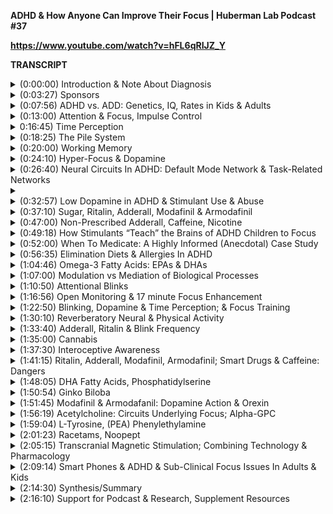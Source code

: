 **ADHD & How Anyone Can Improve Their Focus | Huberman Lab Podcast #37**

**https://www.youtube.com/watch?v=hFL6qRIJZ_Y**

**TRANSCRIPT**

<details>
  <summary>(0:00:00) 	Introduction & Note About Diagnosis</summary>
- Welcome to the Huberman lab podcast, where we discuss science and science-based tools for everyday life. [upbeat music] I'm Andrew Huberman, and I'm a professor of neurobiology and ophthalmology at Stanford school of medicine. Today, we are going to talk all about attention deficit, hyperactivity disorder, or ADHD. We are also going to talk about normal levels of focus. What are normal levels of focus and how all of us, whether or not we have ADHD or not can improve our ability to focus our ability to rule out distraction. It turns out those are two separate things, as well as remember information better. We are also going to talk about how we can learn to relax while focusing, which turns out to be a critical component of learning new information and for coming up with new creative ideas. So whether or not you have ADHD or know someone who does, or if you're somebody who feels that they do not have ADHD, but would simply like to improve their ability to focus or to be more creative. This episode is definitely for you as well. We are going to talk about drug based tools that are out there. We are going to talk about behavioral tools. We will talk about the role of diet and supplementation, and we will talk about new emerging brain machine interface devices, things like transcranial magnetic stimulation. If you don't know what that is, don't worry, I will explain it to you. These are non-invasive methods for rewiring your brain in order to make focusing more natural for you and to teach you how to increase your depth of focus. Now, just a quick reminder that any time we discuss a psychiatric disorder, it's important that we remember that all of us have the temptation to self-diagnose or to diagnose others. So, as I list off some of the symptomology of ADHD, some of that symptomology might resonate with you. You might think, oh, maybe I have ADHD or you might decide that someone you know, definitely has ADHD. However, it is very important that you don't self-diagnose or diagnose somebody else the clear and real diagnosis of ADHD really should be carried out by a psychiatrist, a physician, or a very well-trained clinical psychologist. There are clear criteria for what constitutes full-blown ADHD. However, many of us have constellations of symptoms that make us somewhat like somebody with ADHD and if you're struggling with focus nowadays, as a lot of people are because of stress, because of smartphone use, which turns out can induce adult ADHD. We'll talk about that. We'll then pay attention to the symptomology. You may actually require professional treatment you might not, equally important is to remember that some of the terms that we cover, like impulse control and attention and concentration are somewhat subjective and they can change over time. Sometimes we have a better level of attention than others. Maybe it depends on how we slept or other events going on in our life where something that we're entirely unaware of. The important thing to remember is that we can all improve our attentional capacity. We can all rewire the circuits that make heightened levels of focus, more accessible to us. We can do that through multiple types of interventions, and we are going to cover all those interventions today. 
    </details>
    
<details>
  <summary>(0:03:27) 	Sponsors </summary>
Before we march into the material, I'd like to remind that this podcast is separate from my teaching and research roles at Stanford. It is however, part of my desire and effort to bring zero cost to consumer information about science and science related tools to the general public. And keeping with that theme, I'd like to thank the sponsors of today's podcast. Our first sponsor is Roka. Roka makes eyeglasses and sunglasses that are of the utmost quality. I've spent a lifetime working on the visual system and I can tell you that there are many features built into our visual system that allows us to see things clearly, whether or not we are in shade or bright sunlight, et cetera. A lot of sunglasses have the problem that you have to constantly take them off and put them back on again, because of changes in background luminance, as we call it, Roka, sunglasses have solved this problem. It doesn't matter if you're standing in tree shade or a bright light, or what have you, you can always see things with perfect clarity and that shows that they really understand the way that the visual system works and their eyeglasses are built accordingly. I wear readers at night, so I wear eye glasses to read at night, or when I drive at night and their readers and eyeglasses are terrific as well. One thing I like so much about their eyeglasses and their sunglasses is that despite being, "Performance glasses" mean you can wear them on running or swimming or biking, they don't fall off your face, even if you get sweaty, they're very lightweight. You don't even notice that they're on is that the aesthetic is really good. A lot of performance glasses, they look kind of ridiculous, frankly, they make people look like cyborgs, but their aesthetics are terrific, they have a lot of different styles, you can select from. The company was founded by two All-American swimmers from Stanford and everything about their sunglasses and eyeglasses were designed with optical clarity and performance in mind. If you'd like to try Roca, you can go to roka.com, that's R-O-K-A.com and enter the code Huberman to save 20% off your first order. Today's episode is also brought to us by Belcampo. Belcampo is a regenerative farm in Northern California that raises organic grass fed and finished certified humane meat. I tend to eat meat about once a day. So typically I'll fast until about noon or one and then my lunch consists of a small piece of steak or chicken and some salad and then I tend to eat my carbohydrates in the evening before I go to sleep. Sometimes and especially lately I'm eating my protein earlier in the day because I'm playing around with some of the findings related to protein intake early in the day. But regardless, I'm eating meat about once a day. For me, it's extremely important that any meat that I consume come from humanely raised animals and that the meat be of the very highest quality. So with Belcampo meets the animals graze on open pastures and seasonal grasses, which results in meats, that's much higher in nutrients and healthy fats, including omega-3s, which I've talked a lot about on this podcast, the importance of omega-3s for heart health, for brain health, for mood, et cetera. Personally, I love their rib eye steaks, their New York steaks, their chicken is terrific and I also liked the organic meatballs. All the elk meat is organic and grass fed, and grass-finished, if you'd like to try Belcampo, first time customers can get 20% off by going to belcampo.com/Huberman and using the code Huberman at checkout. Today's episode is also brought to us by Helix sleep. Helix sleep makes mattresses and pillows that are absolutely second to none. I started sleeping on a Helix mattress about eight, nine months ago, and I've never slept better in my life. If you go to the Helix site, they have a short two minute quiz, and that quiz asks you questions like, do you sleep on your back? Do you sleep on your side? Do you sleep on your stomach? Do you tend to run hot or cold in the middle of the night? Maybe you don't know and they actually have an option to select, I don't know and Helix will match you to a mattress that specific to your sleep needs. It turns out to be really important. Some people have the tendency to run hot and sleep on their stomach. Other people lie on their back and they're waking up cold in the middle of the night. So you really need a mattress that's matched to your sleep needs. I did that and I matched to the dusk mattress, D-U-S-K and it turns out to be perfect for me and my sleep needs as well their pillows are really terrific. So if you're interested in upgrading your mattress, go to helixsleep.com/huberman, take their two minutes sleep quiz, and they'll match you to a customized mattress and you'll get up to $200 off any of their mattresses and you'll get two free pillows with your order. They have a 10 year warranty. You have to try it out for 100 nights risk-free it's more than three months and if you don't like it, they'll pick it up for you and they'll take it away and you get all your money back. So if you're interested, go to helixsleep.com/huberman for up to $200 off your mattress and two free pillows. 
</details>
    
<details>
  <summary>(0:07:56) 	ADHD vs. ADD: Genetics, IQ, Rates in Kids & Adults</summary>
So let's talk about ADHD, Attention Deficit Hyperactivity Disorder. Let's also talk about focus and attention and everybody's ability to focus and attend not just people with ADHD. We are also going to talk about tools that would allow anyone, whether or not they have ADHD or not to enhance their level of concentration and focus. Now, ADHD used to be called ADD Attention Deficit Disorder. We have record of ADD in the medical literature dating back to as early as 1904. Now there's nothing special about 1904. That's just the first time that it showed up in the standard medical literature. We have to believe that ADD, which we now call ADHD existed before 1904 and probably long before 1904, why? Well, because it has a strong genetic component. If you have a close relative that has ADHD, there's a much higher probability that you will have ADHD and that probability goes up depending on how closely related to that person you happen to be. So for instance, if you're an identical twin and your twin has ADHD, there's a very high concordance as we say, a very high probability that you will have ADHD up to 75% chance. If you have a fraternal twin with ADHD, that number goes down a bit in the 50 to 60% range and so on. If you have a parent with ADHD, that number ranges anywhere from 10 to 25% likelihood, that you will have ADHD if you have two parents and so on and so on, okay? So there's a genetic component that genetic component it turns out, relates directly to how specific neural circuits in the brain wire up, the chemicals they use and the way they use those chemicals, a topic that we are going to discuss in depth today. Now, if you have a close relative with ADHD, that does not mean that you are faded to have ADHD and if you happen to have ADHD, there are ways to overcome those symptoms of lack of attention, impulsivity and so on. Another important point about ADHD is that it has nothing to do with intelligence, whether or not we're talking about intelligence measured by a standard IQ test a rather controversial issue as many of you probably know, there are lots of forms of intelligence that a standard IQ test just wouldn't pick up emotional intelligence, musical intelligence, spatial intelligence, all sorts of intelligences. None of them are related to ADHD. Being very high functioning doesn't make you more likely to have ADHD and being ADHD doesn't necessarily mean that you have a low IQ. So there are people with ADHD who have low IQs people with ADHD with high IQ, people with ADHD with high emotional IQ or with low IQ in the emotional scale, it's all over the place. The important point is that your ability to attend and focus does not relate to how smart you are or your IQ of any type, not just a standard IQ. The renaming of the ADD to ADHD took place in the mid to late 1980s when the psychiatric community and the psychological community started taking better notice of the fact that so-called hyperactive kids also had attentional issues. This might seem obvious, but there's been extensive and ongoing revision of the criteria for designating a psychiatric disorder and this is still an ongoing process even today. So in the mid eighties, we started hearing about ADHD and then gradually that term ADD has been dropped away. However, just the renaming of ADD to ADHD has led to much better diagnosis and detection of ADHD. So right now the current estimates are that about one in 10 children and probably more have ADHD. The current estimates are anywhere from 10%, one in 10 to as high as 12%. Now, fortunately about half of those will resolve with proper treatment, but the other half typically don't. The other thing that we are seeing a lot nowadays is increased levels of ADHD in adults and there's some question as to whether or not those adults had ADHD that went undetected during their childhood or whether or not ADHD is now cropping up in adulthood due to the way that we are interacting with the world in particular smart phone use, the combination of email, text, real-world interactions, multiple apps and streams of media and social media all coming in at once trying to manage life. All of the things that are going on are creating a kind of cloud of poles on our attention and so there is this question to whether or not we are creating ADHD in adults that never had ADHD prior to being an adult. 
</details>
    
<details>
  <summary>(0:13:00) 	Attention & Focus, Impulse Control</summary>
So let's talk about attention and first let's just define what we mean by attention out there in the scientific literature and in discussions about ADHD, we will hear things like attention and focus and concentration and impulse control for sake of today's discussion, attention, focus, and concentration are essentially the same thing, okay? We could split hairs and the scientific literature does split hairs about these. But if we want to understand the biology and we want to have a straightforward conversation about ADHD, if I say attention or focus, I'm basically referring to the same thing, unless I specify otherwise, okay? So people with ADHD have trouble holding their attention. What is attention? Well, attention is perception. It's how we are perceiving the sensory world. So just a little bit of neurobiology 101, we are sensing things all the time. There's information coming into our nervous system all the time. For instance, right now you're hearing sound waves. You are seeing things, you are sensing things against your skin, but you're only paying attention to some of those and the ones that you're paying attention to are your perceptions. So if you hear my voice, you are perceiving my voice. You are not paying attention to your other senses at the moment, okay? You might even be outside in a breeze and until I said that, you might not be perceiving that breeze, but your body was sensing it all along. So attention and focus are more or less the same thing, but impulse control is something separate because impulse control requires pushing out or putting the blinders on to sensory events in our environment. It means lack of perception, impulse control is about limiting our perception. People with ADHD have poor attention and they have high levels of impulsivity they're easily distractable. But the way that shows up is very surprising. You might think that people with ADHD just simply can't attend anything. They really can't focus, even if they really want to, but that's simply not the case. People with ADHD yes, they are distractable. Yes, they are impulsive. Yes, they are easily annoyed by things happening in the room. They sometimes have a high level of emotionality as well. Not always, but often however people with ADHD can have a hyper focus and incredible ability to focus on things that they really enjoy or and are intrigued by. Now, this is a very important point because typically we think of somebody with ADHD as being really wild and hyperactive, or having no ability whatsoever to sit still and attend and while that phenotype as we call it that contour of behavior and cognition can exist, many people, if not all people with ADHD, if you give them something they really love, like if the child loves video games or if a child loves to draw, or if an adult loves a particular type of movie or a person very much, they will obtain laser-focus without any effort. So that tells us that people with ADHD have the capacity to attend, but they can't engage that attention for things that they don't really, really want to do and as we all know much of life, whether or not you're a child or an adult involves doing a lot of things that we don't want to do, much of our schooling involves doing things that we would prefer not to do and sort of forcing ourselves to do it, to attend, even though we are not super interested in what we are attending to. There are a couple other things that people with ADHD display quite often. 
</details>
    
<details>
  <summary>0:16:45) 	Time Perception</summary>
One is challenges with time perception. Now time perception is a fascinating aspect of how our brain works and later we're going to talk about time perception and how you can actually get better at time perception. It's very likely that right now you are doing things that get in the way of optimal time perception and I will tell you how to adjust your ability to measure time with your brain. People with ADHD often run late. They often procrastinate, but what's interesting and surprising is that if they are given a deadline, they actually can perceive time very well and they often can focus very well if the consequences of not completing a task or not attending are severe enough. It's a little bit like the way that people with ADHD can really focus if they like something. Well, if they're scared enough about the consequences of not attending, oftentimes not always, but oftentimes they can attend. If they're not really concerned about a deadline or a consequence, well, then they tend to lose track of time and they tend to underestimate how long things will take. Now many people do that, not just people with ADHD, but people with ADHD have challenges, understanding how to line up the activities of their day in order to meet particular deadlines even if it's just a simple thing, like finishing one set of tasks before lunch, oftentimes they will remember that lunch starts at noon, but somehow they aren't able to fill the intervening time in a way that's productive and they can obsess about the upcoming deadline for instance, we will talk about how to remedy this. 
</details>
    
<details>
  <summary>(0:18:25) 	The Pile System</summary>
In addition, their spatial organization skills are often subpar, not always, but often you will find that somebody with ADHD uses what's called the pile system in order to organize things, they will take many belongings and this could be in the kitchen or in their bedroom or in their office or in any space and they will start piling things up according to a categorization system that makes sense to them and only them. It doesn't really have any logical framework. Now, many people use the pile system and if you use the pile system, that doesn't mean that you have ADHD in fact, if you're unpacking a house or you've moved recently, or you've received a lot of presence recently, the pile system makes perfect sense to organize your space. But people with ADHD tend to organize things according to the pile system all the time and that pile system doesn't work for them. Okay, so that's the key distinction that they use a filing system, and it's not really files, they're piling things up in a way that makes sense to them, but then it doesn't work for them in terms of what tasks they actually need to perform. They can't find things or if anyone moves one thing then it's very disruptive to their overall plan because their overall plan doesn't really work in the first place. So that's a common phenotype as we call it. A phenotype by the way, is just an expression of a particular set of underlying genetic or psychological components, okay? So we say the phenotype. So a phenotype can brown hair and green eyes, like for me, a phenotype could also be that somebody uses the piling system, okay? The other thing that people with ADHD have real trouble with is so-called working memory. 
</details>
    
<details>
  <summary>(0:20:00) 	Working Memory</summary>
Now you might think that people with ADHD would have really poor memories, but in fact, that's not the case. People with ADHD often can have a terrific memory for past events, they can remember upcoming events quite well. Their memory is clearly working. However, one aspect of memory in particular that we call working memory is often disrupted. Working memory is the ability to keep specific information online, to recycle it in your brain over and over again, so that you can use it in the immediate or short term. A good example of this would be you meet somebody, they tell you their name, they give you their phone number verbally, and you have to walk back to your phone and enter it into your phone. People without ADHD might have to put some effort into it, it might feel like a bit of a struggle, but typically they will be able to recite that phone number in their mind over and over, and then put into their phone. People with ADHD, tend to lose the ability or lack the ability to remember things that they just need to keep online for anywhere from 10 seconds to a minute or two, okay? So a string of numbers like 6, 4, 3, 7, 8, 1 for most people would be pretty easy. 6, 4, 3, 7, 8, 1, 6, 4, 3, 7, 8, 1, you could probably remember that a minute from now without writing it down. But if you add one more number to that 6, 4, 3, 7, 8, 1, 3, it gets tougher, okay? So there's a reason why phone numbers typically have seven digits in them, of course, there's an area code, but remembering information that strings out longer than seven numbers or a sentence or two that's challenging for most people, people with ADHD have severe challenges, even with much smaller batches of information over even much smaller batches of time. Deficits in working memory are also something that we see in people who have frontotemporal dementia, so damage to the frontal lobes or age-related cognitive decline and so it will come as no surprise that later when we discuss treatments, supplements, and other tools for ADHD, that many of those treatments, supplements and tools for ADHD are similar to the ones that work for age-related cognitive decline. Okay, so we've more or less established the kind of menu of items that people with ADHD tend to have some have all of them. Some have just a subset of them. Their severity can range from very intense to mild, but in general, it's challenges with attention and focus, challenges with impulse control, they get annoyed easily. They have kind of an impulsivity, they can't stay on task. Time perception can be off, they use the piling system or a system that doesn't work well for them in order to organize their things in physical space and they have a hard time with anything that's mundane that they're not really interested in. But again, I just want to highlight that people with ADHD are able to obtain heightened levels of focus, even hyper-focus for things that are exciting to them and that they really want to engage in. So now you have the contour of what ADHD is, and if you're somebody who doesn't have ADHD, you should also be asking yourself which aspects of ADHD are similar to things I've experienced before. Because what we know about the healthy brain is that there's also a range of abilities to focus. Some people focus very well on any task. You give them a task, they can just laser in on that task. Other people that have to kind of fight an internal battle, they have to convince themselves that it's important or interesting. They have to kind of incentivize themselves internally. Other people doesn't matter, they could be bored to tears with the information, but they can do it just because they are, "Very disciplined people." We tend to admire those people but as you'll see a little bit later, it's not clear that that's the best way to run your attentional system. There might be something to this business of having heightened levels of attention for the things that you are most interested or excited by. 
</details>
    
<details>
  <summary>(0:24:10) 	Hyper-Focus & Dopamine </summary>
So let's drill into this issue of why people with ADHD actually can focus very intensely on things that they enjoy and are curious about. Now, enjoyment and curiosity are psychological terms, they're not even really psychological terms. They're just the way that we describe our human experience of liking things, wanting to know more about them. But from a neuro-biological perspective, they have a very clear identity and signature and that's dopamine. Dopamine is released from neurons, it's what we call a neuromodulator and as a neuromodulator it changes the activity of the circuits in the brain, such that certain circuits are more active than others and in particular, dopamine creates a heightened state of focus. It tends to contract our visual world and it tends to make us pay attention to things that are outside and beyond the confines of our skin. That's what we call exteroception. Dopamine also tends to put us in a state of motivation and wanting things outside the confines of our skin. So whether or not we're pursuing something physical in our world, or whether or not we're pursuing information in our outside world, dopamine is largely responsible for our ability and our drive to do that. But dopamine as a neuromodulator is also involved in changing the way that we perceive the world. So, as I mentioned earlier you have all these senses coming in and you can only perceive some of them because you're only paying attention to some of them. Dopamine when it's released in our brain tends to turn on areas of our brain that narrow our visual focus and our auditory focus, so it creates a cone of auditory attention, that's very narrow, creates a tunnel of visual attention that's very narrow. Whereas when we have less dopamine, we tend to view the entire world, we tend to see the whole scene that we are in, we tend to hear everything all at once. So as I describe this, hopefully you're already starting to see and understand how having dopamine release can allow a person, whether or not they have ADHD or not to direct their attention to particular things in their environment, all right? So now what we're doing is we're moving away from attention as this kind of vague ambiguous term, and we're giving it a neurochemical identity dopamine, and we are giving it a neural circuit identity and just to put a little bit of flavor and detail on which neurocircuits those are, I want to discuss two general types of neurocircuits that dopamine tends to enhance. 
</details>
    
<details>
  <summary>(0:26:40) 	Neural Circuits In ADHD: Default Mode Network & Task-Related Networks</summary> 
So let's talk neurocircuits and for those of you that love hearing neuroscience, nomenclature, you're going to eat this part up and for those of you that don't like a lot of names of brain areas I invite you to tune out or just try and grab the top contour of this. I will describe it in pretty general terms, but I will give some detail because I know there are some of you out there who really want to dig deeper into what the exact structures and connectivities are, okay? So there are two main types of circuits that we need to think about with respect to ADHD, attention and dopamine. The first one is called the default mode network. The default mode network is the network of brain areas in your brain and my brain and in everybody's brain that is active when we're not doing anything when we're just sitting there idle at rest. Now it's very hard to not think about anything, but when you're not engaged in any type of specific task, so you're not driving, you're not playing a video game, you're not trying to study, you're not trying to listen, you're just sitting there letting your brain kind of go wherever it wants to go. Your default mode network underlies that state of mind. The other set of circuits that we're going to think about and talk about with respect to ADHD are the task networks, the networks of the brain that make you goal oriented, or that are at least trying to make you goal oriented and those are a completely different set of brain areas. However, the default mode network and these tasks networks are communicating with one another and they're doing that in very interesting ways. So first I want to describe how these two sets of brain areas, the default mode network and the task networks normally interact, okay? So little bit of naming here again feel free to ignore it if you don't want this level of detail, but the default mode network includes an area called the dorsolateral prefrontal cortex, frontal cortex, no surprises in the front and you have a dorsal, the top and side lateral part dorsolateral, prefrontal cortex. You got one on each side of your brain, right? And then you have a brain area called the posterior cingulate cortex and then you have an area called the lateral parietal lobe. Again, you don't need to remember these names for, these are three brain areas that normally are synchronized in their activity. So when one of these areas is active in a typical person, the other areas would be active as well. So it's a little bit like a symphony or a band like a three-piece band is like drums, guitar, and bass they're playing together, okay? That's how it is in a typical person and in a person with ADHD, or even a person who has subclinical ADHD or in any human being who hasn't slept well, what you find is the default mode network is not synchronized. These brain areas are just not playing well together. Now the task networks include a different set of structures. It still involves the prefrontal cortex, but it's a different part of the prefrontal cortex, okay? Tends to be the medial prefrontal cortex and there are some other brain areas that the medial prefrontal cortex is communicating to all the time, mainly to suppress impulses. It's shutting down the desire to stand up or to scratch the side of your cheek or your nose, if you're trying not to do that, anytime you're restricting your behavior, These task directed networks are very active, okay? Now normally in a person without ADHD, the task networks and the default mode networks are going in kind of Seesaw fashion, they are actually what we call anti-correlated. So it's not just that they are not correlated, they're actually opposing one another they are anti-correlated. In a person with ADHD, the default mode networks and the tasks networks are actually more coordinated. That might come a surprising, I think that we all have this tendency to kind of jump to conclusion and assume that somebody who doesn't have an easy time paying attention or has ADHD, that their brain must be completely incoherent that it's not working well and because everything's out of whack, but there's something interesting about people with ADHD whereby the task networks and the default mode networks are actually working together in a way that's correlated and that is what's abnormal. So this would be like the guitar bass and the drums playing together in a way where the bass isn't keeping the backbeat and the drums, aren't keeping the backbeat that they're playing together, they're all playing the melodies and harmonies in a way that just doesn't sound right. That's what's going on in the brain of somebody with ADHD and we can now confidently say based on brain imaging studies, that when somebody gets better, when they're treated for ADHD or when they age out of ADHD, as sometimes it's the case that the default mode networks and the task networks tend to become anti-correlated again, okay? So that's the underlying neurobiology, but you'll notice that I didn't mention dopamine at all. What dopamine is doing in this context is dopamine is acting like a conductor. Dopamine is saying this circuit should be active then that circuit should be active. It should be default mode network and then when the default mode network is not active, then it should be the task network. So it's really acting as a conductor saying, you go, now you go, now you go, now you go. And in ADHD, there's something about the dopamine system that is not allowing it to conduct these networks and make sure that they stay what, the engineers or physicists or mathematicians would say out of phase to be anti-correlated, okay? Out of phase and anti correlate, essentially the same thing, at least for purposes of this discussion. So that raises two questions, could it be that dopamine is not at sufficiently high levels or could it be that dopamine is just doing it all wrong? In other words, is there no conductor or is the conductor playing with like little tiny toothpicks and so the instruments can't see what they're supposed to do. They can't get the instruction 'cause it's just not loud enough, so to speak, or could it be that the information is getting out, but the information that's getting out is wrong, the conductor's there, but the conductor is in very good at conducting. 
</details>
    
<details>
  <summary><details>
  <summary>(0:32:57) 	Low Dopamine in ADHD & Stimulant Use & Abuse</summary>
Now we can gain insight into how the system works and fails and how to treat it by looking at some of the current and previous treatments for ADHD, as well as some of the recreational drugs that people with ADHD tend to pursue and like now I'm certainly not a proponent of people with ADHD taking drugs recreationally, that's not what this is about, but if you look at their drug seeking behavior and you couple that drug seeking behavior to their desire to remedy their attention deficit, you start gaining some really interesting insight into how dopamine is regulating these circuits in normal circumstances and in people with ADHD. So what exactly is going on with the dopamine system, in people with ADHD and what's going on with the dopamine system in people that have terrific levels of attention for any task? Well, in the year 2015, an important paper came out. The first author is Spencer, and it came out in a journal called Biological Psychiatry, and it formalized the so-called low dopamine hypothesis of ADHD. The idea that dopamine was somehow involved or not at the appropriate levels in people with ADHD had been around for a pretty long time, but a formal proposition of the low dopamine hypothesis led to some really important experiments and understanding of what goes wrong in ADHD. It turns out that if dopamine levels are too low in particular circuits in the brain, that it leads to unnecessary firing of neurons in the brain that are unrelated to the task that one is trying to do and that is unrelated to the information that one is trying to focus on. So if you think back before you've got this default mode network and a task-related network, and they need to be in this kind of concert of anti-correlation and an ADHD they're firing together. Well, the problem seems to be that when dopamine is low, certain neurons are firing when they shouldn't be, this is like a band, right? We'll go back to our band, that's a guitar bass in it, and the person playing the drums and it's as if one of those or several of those instruments are playing notes when they shouldn't be playing, right? The pauses and music are just as important as the actual playing of notes. When dopamine is too low neurons fire, more than they should in these networks that govern attention. This is the so-called low dopamine hypothesis and if you start looking anecdotally at what people with ADHD have done for decades, not just recently since the low dopamine hypothesis has been proposed, but what they were doing in the 1950s and then the 1940s and the 1960s. What you find is that they tend to use recreational drugs, or they tend to indulge in non drug stimulants. So things like drinking, six cups of coffee or quadruple espressos, or when it was more prominent smoking a half a pack of cigarettes and drinking four cups of coffee a day or if the person had access to it using cocaine as a recreational drug or amphetamine as a recreational drug. All of those substances that I just described in particular cocaine and amphetamine, but also coffee and cigarettes increase levels of multiple neurotransmitters, but all have the quality of increasing levels of dopamine in the brain and in particular, in the regions of the brain that regulate attention and these task related and default mode networks okay? Now young children, fortunately don't have access to those kinds of stimulants most of the time and those stimulants all have high potential for abuse in adults. So we will talk about the potential for abuse in a few minutes. But if you look at children, even very young children with ADHD, they show things like preference for sugary foods, which also act as dopamine inducing stimulants. Now, of course, once they get access to soda pop and coffee and tea, they start to indulge in those more than other people. 
</details>
    
<details>
  <summary>(0:37:10) 	Sugar, Ritalin, Adderall, Modafinil & Armodafinil </summary>
For a long time, it was thought that children with ADHD consumed too many sugary foods or drank too much soda or adults with ADHD would take recreational drugs like methamphetamine or cocaine or would drink coffee to excess or smoke cigarettes to excess because they had poor levels of attention and because they couldn't make good decisions, they were too impulsive and so forth and while that certainly could be the case, knowing what we now know about dopamine, and the fact that having enough dopamine is required in order to coordinate these neural circuits that allow for focus and quality decision-making an equally valid idea is that these children and these adults are actually trying to self-medicate by pursuing these compounds, right? Things like cocaine lead to huge increases in dopamine. Well, what happens was when somebody with ADHD takes that drug, it turns out they actually obtain heightened levels of focus, their ability to focus on things other than things they absolutely care intensely about goes up, likewise, children who consume anything that increases their levels of dopamine, if those children have ADHD, they tend to be calmer, they tend to be able to focus more. Now, this is very different than children who do not have ADHD. When they consume too much sugar, they tend to become super hyperactive. When they consume any kind of stimulant, they tend to go wild and run around like crazy. Actually, I have an anecdote about this just to illustrate it. I have a friend, he has two children that are now in their teens and twenties, but when they were little, one time, I brought them some chocolate just as a gift, when I showed up at their house and within 30 minutes, the kids were running around like crazy I mean they were pretty high energy kids, but they were going bonkers and that's actually when the mother, my friend at the time, unfortunately, still now looked at the chocolate, realized that it was chocolate with espresso beans in it. It was like dark chocolate with espresso beans so I was really at fault there, you don't want to give kids dark chocolate with espresso beans, but what you're really seeing that hyperactivity that is dopamine, okay? It's the sugar combined with the caffeine in this case, combined with a few other compounds that exist in chocolate, that really increase our levels of alertness and our tendency to want to move around a lot, okay? So dopamine and low levels of dopamine apparently are what's wrong in people with ADHD, that dopamine hypothesis is what led to the idea that treating people, children and adults included with dopaminergic compounds would somehow increase their ability to focus and if you look at the major drugs that were developed and now marketed by pharmaceutical companies for the treatment of ADHD, those drugs have names like Ritalin. Nowadays, it's typically things like Adderall, Modafinil and some of the other derivatives, they all serve to increase levels of dopamine in particular dopamine in the networks that control task directed behavior, and that coordinate the default mode network and these task-related networks. So many of you have probably heard of Ritalin. Ritalin is a prescription stimulant that is prescribed for ADHD as well as for narcolepsy. Narcolepsy is a condition in which people tend to fall asleep during the day time, quite a lot, excessive daytime sleepiness, not due to lack of sleep at night, but also tend to fall asleep when they get excited, if they're really emotionally excited or about to eat or any other kind of activity that would normally get somebody really aroused and alert people with narcolepsy tend to fall asleep, or they tend to become what's called cataplectic. They tend to just sort of go limp in the muscles. So it's this invasion of sleep into the daytime. It's dysregulated by emotion. You can imagine why a stimulant, something that would wake you up, make you very alert, focused and motivated would be a good treatment for narcolepsy. Adderall also is used to treat ADHD and to treat narcolepsy things like Modafinil also used to treat ADHD and narcolepsy. So you're sensing a theme here. So what are the differences and similarities between these drugs and what can that tell us about ADHD? Well, Ritalin was one of the first-generation drugs that was prescribed for ADHD in order to deal head on with this dopamine hypothesis. This idea that in ADHD, dopamine levels are too low. Nowadays, Adderall is the more typically prescribed drug for ADHD that has to do with some of the so-called pharmacokinetics, the rate at which those drugs enter the system and how long they last in the system. So for instance, Ritalin was a drug that was packaged into various time-release formulas. Whereas initially Adderall was only released in a form that had a very short life, So meaning that it wasn't in the bloodstream very long and didn't affect the brain for very long and so the dosages could be controlled in a more typical way without going into a lot of tangential detail. As you all know, at different times of day, you tend to be more or less alert. So a long sustained release drug while that might sound like a really terrific thing. If that drug is having an effect of making you more alert and it's released across very many hours of your day, there might be periods of your day when you feel too alert, periods of your day, when you feel just right and periods of your day, when you wished that you were more alert. These are some of the pharmacokinetics, kinetics, meaning movement of the different compounds within the bloodstream and brain that could, you could imagine in a very real way, would impact whether or not someone would feel really good on one of these drugs or whether or not they would feel too anxious or too sleepy and so on. Let's take a step back for a second and just ask, what are these drugs? We know they increase dopamine, but what are they really? Well, Ritalin also called methylphenidate is very similar to amphetamine speed, or what's typically call speed in the street drug nomenclature. Adderall, which goes by various other names, okay? So Adderall, Adderall XR, my dialysis, things like that. Adderall is basically a combination of amphetamine and dextroamphetamine. Now some of you probably realize this, that Adderall is amphetamine, but I'm guessing that there a good number of you out there, perhaps even parents and kids that don't realize that these drugs like cocaine and amphetamine methamphetamine, which are incredibly dangerous and incredibly habit forming and have high potential for abuse. Well, the pharmaceutical versions of those are exactly what are used to treat ADHD and they're not exactly like cocaine or methamphetamine, but they are structurally and chemically very similar and their net effect in the brain and body is essentially the same, which is to increase dopamine primarily, but also to increase levels of a neuromodulator called epinephrin or norepinephrine also called noradrenaline and adrenaline those names are the same and to some extent to increase levels of serotonin in the brain and blood, but not so much serotonin, that's just kind of a small smidgen of effect, okay? So dopamine way up norepinephrine and adrenaline way up. So that's motivation drive, focus and energy and to some extent, a little bit of serotonin, which is really more about feeling calm and relaxed and you can imagine why that would be a good balancing effect for dopamine and norepinephrine. So what I'm essentially saying is that the drugs that are used to treat ADHD are stimulants, and they look very much alike. In fact, nearly identical to some of the so-called street drugs, stimulants that we all here are so terrible. However, I do want to emphasize that at the appropriate dosages and working with a quality psychiatrist or neurologist or family physician does have to be a board certified MD that prescribes these things, many people with ADHD achieve excellent relief with these drugs, not all of them, but many of them do, especially if these treatments are started early in life. So now knowing what these drugs are, I want to raise the question of why prescribe these drugs? I mean, everyone has to make a decision for themselves or for their child as to whether or not they're going to take these things or not. I also want to acknowledge that many people out there, many, many people out there are taking these drugs, even though they have not been clinically diagnosed with ADHD when I say these drugs, I'm specifically referring to Ritalin and Adderall and Modafinil, but more typically it's Adderall, okay? People using cocaine and amphetamine for recreational purposes, that's a completely different beast and it is indeed a beast and it's something that I strongly discourage. However, I'm aware that up to 25% of college students, and perhaps as many as 35% of all individuals between the ages of 17 and 30 are taking Adderall on a regular or semi-regular basis in order to work, in order to study and in order to function and focus in their daily life. Even though they have not been diagnosed with ADHD, there's a whole black market for this. They're getting it from people with prescriptions. I'm not here to pass judgment. I just want to emphasize how these drugs work. Some of the things that they do to enhance cognition and focus that actually serve the brain well in certain individuals and how they can be very detrimental in other individuals. I sort of blew right past it. 
</details>
    
<details>
  <summary>(0:47:00) 	Non-Prescribed Adderall, Caffeine, Nicotine</summary>
But the fact that in upwards of 25% of young people are taking things like Adderall, despite not having a clinical diagnosis of ADHD. Well, that's a ridiculously high number. A few years ago, it was estimated that Adderall use and Ritalin use without diagnosis of ADHD was second in incident only to cannabis, but actually now the consumption of Adderall without prescription is higher than the consumption of cannabis in that age group. So what that means is that there's a lot of stimulant use in that age group and there are a lot of adults also using and abusing stimulants in order to gain focus. Then we can have a whole discussion about whether or not life is becoming more demanding, whether or not the need for focus is excessive and that's why people are doing that. But frankly, it's an interesting discussion, but it's not one that would deliver us to any answers. Rather, I'd like to focus on the ways that people now and people have always been self-medicating to increase, focus, right? Caffeine, which I can indulge some, I don't think to access has long been used as a stimulant to increase dopamine, increase norepinephrine, increased focus and energy and in addition to that, it works through the so-called cyclic amp, phosphodiesterase pathway, remember anytime you see, you hear an ASE, that's an enzyme. Phosphodiesterase is involved in the conversion of things like cyclic amp into energy for cells and so forth. Basically coffee gives you energy it makes you feel good and it increases focus because of the circuits that it engages in the brain. People have been taking caffeine and continue to take it caffeine for ages. People also used to smoke cigarettes, nicotine in order to gain focus. Nowadays, that's less common because of the concerns, quite valid concerns about lung cancer from smoking, but there's a lot of vaping out there. There are a lot of people now consuming nicotine, which is the active substance in cigarettes and in most nicotine vapes that stimulates the brain to be more focused and more alert. So the idea of taking stimulants of consuming things or smoking things in order to increase alertness is not a new idea. 
</details>
    
<details>
  <summary>(0:49:18) 	How Stimulants “Teach” the Brains of ADHD Children to Focus</summary>
It's just that in ADHD, it's surprising that these things would work, right? I mean, if the problem is Attention Deficit Hyperactivity Disorder, what we're really talking about here, or children that are prescribed a drug that ought to be a stimulant, it ought to make them hyper hyperactive and rather than doing that, it actually somehow serves to calm them a bit, or at least allow them to focus. Here's the reason, children have a brain that's a very plastic meaning it can remodel itself and change in response to experience very, very quickly compared to adults. Taking stimulants as a child, if you are a child diagnosed with ADHD allows that forebrain task related network to come online, to be active at the appropriate times and because those children are young, it allows those children to learn what focus is and to sort of follow or enter that tunnel of focus. Now, by taking a drug, it's creating focus artificially, it's not creating focus because they're super interested in something it's chemically inducing, a state of focus, and let's face it a lot of childhood and school and becoming a functional adult is about learning how to focus even though you don't want to do something. In fact, when I was in college, I had this little trick that may or may not work for some of you, which is if I couldn't focus on the material I was trying to learn, I would delude myself into thinking that it was the most interesting thing in the world. I would just kind of lie to myself and tell myself, okay, this, I won't mention the subjects, I absolutely love this. I would just, I would tell myself that I loved it and I noticed that just that selective or deliberate engagement of that desire to know circuit, whatever that is in my brain, no doubt involves dopamine, allowed me to focus and remember the information and somewhat surprisingly or perhaps not surprisingly, I would often fall in love with the information. I find that that was my favorite class. So it was what I wanted to learn the most. So that's one way you can do it artificially, but kids with ADHD, they can't do that, right? They're told to sit still and they end up getting up 11 times. They are told that they can't speak out in class or that they have to remain in their seats for 10 minutes and they just, despite their best effort, they simply cannot do it, they're highly distractable. So what are we to make of this whole picture that we need more dopamine, but these kids with ADHD, they're getting their dopamine by way of a drug, which is for all the world amphetamines, right? It's speed, that's really what it is. What are the long-term consequences, where the short-term consequences and what should we make of people taking these drugs without a clinical need? What are the consequences there? 
</details>
    
<details>
  <summary>(0:52:00) 	When To Medicate: A Highly Informed (Anecdotal) Case Study</summary>
Well, in order to get to some of those answers, I went to one of my colleagues, this is a colleague that I've actually known for a very long time, I was their teaching assistant when they were an undergraduate, they went on to get an MD, a medical degree, as well as a PhD and become a pediatric neurologist that specializes in the treatment of epilepsy and ADHD in kids of all ages, from age three to 21, that's the age range, pretty broad age range and has extensive knowledge in this and what makes them particularly interesting for sake of this discussion is that they have a child, a young boy, who's now showing signs of ADHD and they are on the threshold of trying to decide whether or not they will prescribe Adderall or something similar. So we had a discussion about this and prior to learning that their child may have ADHD. I asked the following questions. First of all, I asked, what do you think about giving young kids amphetamine? And their answer was, on the face of it, it seems crazy, but provided that the lowest possible dose is used and that that dosage is modulating as they grow older and develop those powers of attention, their observation was that they've seen more kids benefit than not benefit from that. Now I'm certainly not saying what people should do. You obviously have to go to a doctor because as I always say, I'm not a doctor, I don't prescribe anything, I'm a professor so I profess things and here I'm professing that you talk to your doctor, if you're considering giving Ritalin or Adderall or any type of stimulant to your child, of course, what could be more important than the health of your child. But it was a very interesting answer because typically we hear yes, medicator don't medicate. Rarely do we hear that the medication should be adjusted across the lifespan and in any particular kind of way. Now the fact that this person, this now friend of mine and colleague of mine has so much expertise in the way that the brain works and is considering putting their child on such medication. I said, why wouldn't you wait until your kid reaches puberty? I mean, we know that in boys and in girls, there are increases in testosterone and estrogen during puberty, that dramatically change the way that the body appears. But also that dramatically change the way that the brain functions in particular we know this, that puberty triggers the activation of so-called frontotemporal task related executive functioning. That's just fancy science speak for being able to focus, being able to direct your attention, being able to control your impulses, look at a small child, or look at a puppy and then look at an older child, or look at a dog, very different levels, patterns of spontaneous behavior. Young children move around a lot they're, I don't want to say shifty, cause that makes it sound like they're up to something bad, which they might be, but they don't have to be up to something bad, they fidget a lot. So to puppies, everything's a stimulus as animals and humans get older, they learn how to control their behavior and sit, still, listen and focus even if they don't want to. So giving a drug that allows a child to access that stillness early on it's thought will allow them to maintain that ability as time goes on. But I decided to push a little bit further, I said, well, why would you do it now as opposed to during puberty or after puberty? And their answer was very specific and I think very important, what they said was look, neuroplasticity is greatest in childhood and tapers off after about age 25, but neuroplasticity from age three until age 12 or 13 is exceedingly high and they're right, when you sit back and you look at the literature on neuroplasticity, you'd say childhood plasticity and young adult plasticity is much greater than adult plasticity, but that early childhood plasticity is far and away the period in which you can reshape the brain at an accelerated rate. So this lines up really well with the clinical literature. Not surprisingly, there are clinician that early treatment is key. If you have the opportunity to work with a quality physician and treat these things early, these drugs can allow these frontal circuits, these task-related circuits to achieve their appropriate levels of functioning and for kids to learn how to focus in a variety of different contexts. Now, is that the only thing that they should be doing? Of course not. 
</details>
    
<details>
  <summary>(0:56:35) 	Elimination Diets & Allergies In ADHD</summary>
So the next question I asked was what should we make of all this diet related stuff, right? I've heard before that the so-called elimination diet or ingesting no sugars or no dairy or no gluten, that all of these things have been purported to improve symptoms of ADHD and people and parents with ADHD go to fanatic lanes to try and find the exact foods that are causing problems and the exact foods that the kids can eat in order to try and get their brain wired up right, and correctly, and to avoid lifelong ADHD and their answer was really interesting. But before I tell you their answer, I want to tell you the studies and the data related to this question of whether or not food and the constellation of foods that one avoids and will eat has anything to do with our levels of attention and in particular, whether or not that can be used as a leverage point to treat ADHD. So you can imagine the challenges of exploring the role of diet and nutrition in any study, but especially in a study on ADHD, why? Well, because as I mentioned before, children with ADHD, and it turns out adults with ADHD tend to pursue sugary foods or any types of food that increase their levels of dopamine. They are naturally drawn to those foods, whether or not they realize it or not, presumably as a way to try and treat their lack of focus and impulsivity. So in this study that I'm about to share with you, there was no drug treatment, it was just a study, manipulating diet and involved 100 children, 50 in the so-called elimination diet group, the special diet where certain foods were eliminated and 50 in the so-called control group. However, being a well-designed randomized controlled trial, this study also included a crossover, meaning where the kids would serve as their own control or control group at a certain portion of the study. So there'll be in one group where they eliminated certain foods and then after a period of time in the study, they would swap to the other group. This is a powerful way to design a study for reasons that you can imagine, because you start to eliminate changes and effects due to individual differences. In any case, 100 children total 50 in each group at any one period in time and the effects that they observed were extremely dramatic. In the world of statistics and analysis of scientific data, we talk about P-values, probability values. What's the likelihood that something could happen according to chance and typically the cutoff would be something like P less than 0.05, that's less than 0.05 chance essentially, of the effect being due to chance. However, in this study, every single one of the effects is P less than 0.0001, very, very infant decimally small probability that the effect observed could be due to chance. So what were these effects? These effects were enhanced ability to focus, less impulsivity, even less tendency to move when trying to sit still. So everything from mental focus to the ability to control their bodies improved when they were in the elimination diet group, what was eliminated? Well, the elimination diet in this particular study was a so-called oligoantigenic diet. It was a diet in which each kid took a test to determine which foods they had antibodies for, meaning that they were mildly allergic to. Now in this study, it was very important that the kids not be extremely allergic to any food because as I mentioned before, they actually served as a control at one point in the study where they were eating all sorts of foods, including foods that had mild allergies to. So basically what the study said was that eliminating foods to which children have allergies can dramatically improve their symptoms of ADHD. And this study, not surprisingly because it was published in such a high quality journal Lancet, et cetera, large number of subjects set the world on fire. People were extremely excited about these results because here in the absence of any drug treatment, there was a significant improvement in ADHD symptoms observed and then came the criticisms. So many papers were published after this specifically dealing with re-analysis of these data and I want to be fair in saying that the data in the paper look good, but there are criticisms of the overall structural design of the study. I don't want to go into all the details exactly 'cause it gets really nuanced about some of the statistics and the way that one examines these types of data, but there was skepticism and in science, skepticism is healthy, especially when making decisions about whether or not to treat or feed children one food or another, or give them one drug or another. Now I want to return to the story of my friend, who is a pediatric neurologist and treats ADHD and has a child who is on the precipice of perhaps starting to take drugs for the treatment of ADHD. I asked the simple question, do you see an effect of diet? Meaning when parents control the diet of their children, does it make a positive or negative or no difference in terms of the way that the kids respond to ADHD, drugs like Ritalin and Adderall or whether or not it can help them avoid treating with those drugs entirely? And her response was very straightforward, she said, elimination of simple sugars has a dramatic and positive effect. She's observed that over and over and over again in many dozens, if not hundreds of patients, okay? Now that's not a peer reviewed study, that's a statement that I'm conveying to you anecdotally, but it's a highly, highly informed one. I said, what about these elimination diets? She said, and I found other sources to support this, that these oligoantigenic diets are controversial. There are many people who really believe in identifying all the things that you're allergic to and making sure that you and especially your kids avoid those foods. However, there's another camp that's starting to emerge in the peer reviewed scientific literature, showing that when kids are not exposed to certain foods in particular nuts and things of that sort, they develop allergies to those foods and then when exposed to them later, they cause real problems. So there's a whole galaxy of discussion and controversy and outright fighting about allergies and kids and whether or not the oligoantigenic diet is the appropriate one. However, out of the four neurologists and psychiatrists that I spoke to about ADHD in preparation for this, every single one said children with ADHD, as much as possible, should be encouraged to avoid high sugar and simple sugar foods of most kinds and if they can find particular foods that exacerbate their symptoms, obviously eliminating those foods is beneficial and the foods that exacerbate their symptoms change over time. So I don't like giving a complicated answer, but I also don't like giving an incomplete answer. What this tells me is that children, especially young children who have ADHD should probably not eat much sugar in particular simple sugars. In addition to that, exploring whether or not they have existing allergies to foods, they already consume might be a good idea. At least that's what this paper, the Pelsser et. al Lancet paper seems to speak to and I should mention that that paper was published in 2011. Since then there have been many dozens of studies exploring the same thing, as well as meta analysis of all those data and it does appear that diet can have a highly significant role in eliminating or at least reducing the symptoms of ADHD so much so that some of the children are able to not take medication at all, or eventually wean themselves off medication as young adults and as adults. 
</details>
    
<details>
  <summary>(1:04:46) 	Omega-3 Fatty Acids: EPAs & DHAs </summary>
One interesting question is whether or not adults should modify their diet in order to increase their levels of focus, if they're already having normal levels of focus, but we'd like more or would like to reduce existing adult ADHD, that's an interesting, and even more controversial topic, it brings us right into the realm of what are called omega-3 fatty acids. I've talked many times on this podcast about the known benefits of omega-3 fatty acids in particular, getting a one gram 1000 milligrams or more even as much as 2000 milligrams each day of the so-called EPA component of omega-3 fatty acids known to have antidepressant effects, mood elevating effects, known to have important effects protecting the cardiovascular system. I think it's now clear that the immune system also benefits that omega-3 fatty acids that include a gram or more of EPA that are very beneficial typically that's done through fish oil, liquid fish oil is going to be the most cost efficient, but they're capsule forms for those of you that don't like fish oil, you can ingest this through other means you can get it from certain algaes or krill, et cetera. You have to make it compatible with your particular diet, whether or not you're vegan or vegetarian or omnivore, et cetera. Omega-3s have shown, been shown to have all these positive health benefits. Do they have positive effects on focus and attention? And the answer is you can find studies that support that statement and the effects are significant, but the effects are modest. You can also find studies that show no effect, however much like with omega-3s and antidepressants, whereby ingestion of omega-3 fatty acids of a gram or more of EPA per day allows people with major depression to get away with taking lower doses of antidepressant medication. It does seem that ingestion of omega-3 fatty acids in adults that include EPA is of 1000 milligrams or more can allow adults with ADHD or mild attention deficit issues to function well on lower doses of medication and in rare cases to eliminate medication entirely. So what this says is once again, that the omega-3 fatty acids are beneficial, will they cure or eliminate ADHD? I think it's safe to say, no, they are playing a supportive or what we call a modulatory role. 
</details>
    
<details>
  <summary>(1:07:00) 	Modulation vs Mediation of Biological Processes</summary>
Just like good sleep, plays a supportive and modulatory role for essentially everything, your immune system, your ability to think your ability to regulate your emotion, it's modulating that process. This component of modulation is extremely important to highlight and I think I want to spend a moment on it because this is especially important in the context of ADHD and all the information that's out there. There are biological processes that are mediated by particular compounds like dopamine. So for instance, the ability to feel motivated, to attend to focus is mediated by the circuits in the brain that release dopamine. However, attention is also modulating by how rested you are. If you want to eliminate your ability to think well at all, just stay up for two nights and don't sleep at all right? If you do that, you will have modulating the circuits in your brain that respond to various things and you will be highly distractible. You'll be highly emotional. You will feel like garbage, but that doesn't mean that sleep mediates, focus and attention. It modulates it indirectly. Likewise, I think these omega-3 fatty acids in particular the EPA is which are so beneficial for mood and apparently also for attention, they directly mediate attention and mood, what they do is they modulate those circuits, they make dopamine more available. They make whatever dopamine is available, more likely to bind to the various receptors that are present on neurons and so forth and I think this is very important because likewise diet in any discussion about nutrition has to include this framework of is the diet, the elimination diet, or whether or not it's some other diet or esoteric diet, ketogenic diet, is it modulating or mediating a process? And most likely in the context of ADHD, it's modulating that process. So if the ADHD is mild or if it's caught early enough, or if it's in conjunction with pharmacology with a prescription treatment, well, then it might help guide the child or adult to a better place of being able to focus. But it's not going to be the switch that flips everything. Now that does not mean that consuming the wrong foods, sugary foods or foods that you happen to be allergic to is a good idea it will still be detrimental. So I hope that conceptual framework helps because if you go online, if you're somebody with ADHD or not your going to be bombarded with the ADHD diet, the oligoantigenic diet, the elimination this, this supplement that EPA and I think it's very important to understand whether or not you're talking about something mediating a process or modulating a process. Now drugs like Ritalin, drugs like Adderall, they are tapping into the circuitries and the neurochemistries that mediate attention and focus. They are not the only alternatives or the only choices rather for treatment of these circuits and enhancement of the circuits for focus. I'm going to talk about other alternatives and some behavioral alternatives that are not very well known, but are very, very effective in a few minutes. But I really want to make this clear distinction between modulation and mediation, because it's vital for anyone that's trying to modulate or mediate anything within their own brain. If any of you are interested in this oligoantigenic diet, as it relates to ADHD, and you want to explore a more recent study besides that classic 2011 Lancet study, that's rather controversial. There's a paper that was published in frontiers in psychiatry just last year, 2020. The title of the paper is, "Oligoantigenic diet improves children's ADHD rating scale scores reliably in added video rating." The added video rating is just that they're using an additional measure of focus and attention. Again, that's Frontiers in psychiatry, 2020, I'll put a link to it in the caption, and that's a more recent study for you to peruse. 
</details>
    
<details>
  <summary>(1:10:50) 	Attentional Blinks </summary>
So we've talked about the neural circuits of focus and the chemistry of focus, but we haven't talked yet about what would make us better at focusing and what focusing better really is. So let's take a step back and think about how we focus and how to get better at focus and I'm going to share with you a tool for which there are terrific research data that will allow you in a single session to enhance your ability to focus in theory forever. What am I about to read you is from an excellent book that I recommend, if any of you are interested in neuroscience and things like meditation and default mode networks and things of that sort, the book is called, "Altered Traits." Science reveals how meditation changes your mind, brain and body and no, I'm not going to try and convince you to meditate. I'm going to share with you a small passage in the book that relates some research data related to focus that are very important. If you want to meditate, that's your choice. That's a separate matter. This is a book by Daniel Goleman and Richard Davidson and I should just mention that Goleman is a well-known author has written books on emotional intelligence and so forth. Richard Davidson is also a PhD. He's a professor of psychology and psychiatry, and he's at a University of Wisconsin Madison, he's done terrific work on brain states and modulation of brain states and so forth. What we're about to talk about is when attention works and when attention falters and what we are specifically going to talk about are what are called attentional blinks, not actual eye blinks. We're going to talk about that in a few minutes, but we're going to talk about attentional blinks. I'm paraphrasing here because Goleman and Davidson wrote about this so beautifully. I'd rather paraphrase from them than try and just make up a new way to say it that is less interesting or less good, but I want to credit them. Attentional blinks are really easy to understand, if you think about a where's Waldo task, you know this task where's Waldo where, there are a bunch of people and objects and things in a picture and somewhere in there is Waldo with the striped hat and the glasses and go skinny dude, and you have to find Waldo and so it's a visual search and it's visual search for an object that has distinct features, but is embedded in this ocean of other things that could easily be confused as Waldo. So you tend to look, look, look, look, look, look, look, look, look, and then you find Waldo. Kids can do this they enjoy doing this. Adults may or may not enjoy it, but they can do it too. They find Waldo, when you find Waldo or when you search for a target in some other visual search task at that moment, your nervous system celebrates a little bit and it celebrates through the release of neurochemicals that make you feel good, you found it and you pause. Now, the pause is interesting because when you pause, what we know from many experiments is that in that moment of pause and mild celebration, however, mild you are not able to see another Waldo sitting right next to it. So what this means is in attending to something in searching and in identifying a visual target your attention blinked it shut off for a second and there's a more formal and more laboratory type way that we look at this. The more typical way to do this is to give someone a string of letters or a string of numbers and beforehand you tell them be on the lookout for the letters R and Z, okay? You're just going to watch this string of numbers go by and there will be a letter R in there, and there will be a letter Z in there and try and spot them both and what you find is when you present that string of numbers, and then they see the R, they see the R they register it consciously and they tend to miss the Z, just like in the Waldo type example. Now, of course the numbers are going by pretty quickly, but they can spot the R. They could also spot the Z, if you told them beforehand, just spot the Z and the numbers are moving through at the same rate in both conditions. So what that means is that in every case, you are capable of seeing the R or the Z it's when you try and see both that seeing the first one prevents you from seeing the second one, it's what we call an attentional blink. We do this all the time and people with ADHD tend to have many more attentional blinks than people that don't and this is true for children and for adults. This is an important point. So important that I want to emphasize it twice in case you attentionally blinked. If you see something that you're looking for, or you're very interested in something, you are definitely missing other information in part because you're over focusing on something and this leads to a very interesting hypothesis about what might go wrong in ADHD, where we've always thought that they cannot focus and yet we know they can focus on things they care very much about, well, maybe just maybe they are experiencing more attentional blinks than people who do not have ADHD and indeed, there are data now to support the possibility that that's actually what's happening and that should be exciting to anyone that has ADHD. It should also be exciting to anyone that cares about increasing their focus and their ability to attend. What this is saying is that these circuits, that underlie focus in our ability to attend and our ability to eliminate distraction, they aren't just failing to focus. That's just a semantic way of describing the outcome. They are over focusing on certain things and thereby missing other things. And so our distractability or the distractability of somebody with ADHD could exist because they are over focusing on certain elements and there are there for missing other elements that they should be attending to. 
</details>
    
<details>
  <summary>(1:16:56) 	Open Monitoring & 17 minute Focus Enhancement </summary>
So what they really need is this property that we call open monitoring. Now open monitoring is something that's described in the book that I just referred to and that typically is associated with people who have done a lot of meditation, so called Vipassana meditation, or have spent a lot of time learning how to do what's called open gaze visual analysis and open gaze thinking. But there's a simpler version of this that allows us to bypass all that. First of all, your visual system has two modes of processing. It can be highly focused, a soda straw view. So looking for the R in this string of numbers in the example that I just gave, or if you're very excited about something you're in that soda straw view of the world, and you're missing other things, okay, that's high levels of attention. However, there's also a property of your visual system that allows you to dilate your gaze, to be in so-called panoramic vision. Panoramic vision is something you can do right now, no matter where you are, and I can do it right now, you won't know that I'm doing it, but even though I'm still looking directly at you, I'm consciously dilating my gaze so that I can see the ceiling, the floor and the walls all around me. That panoramic vision is actually mediated by a separate stream or set of neural circuits going from the eye into the brain and it's a stream or set of circuits that isn't just wide angle view. It also is better at processing things in time. Its frame rate is higher. So you've seen slow motion video, and you've seen standard video, slow motion video gives you that slow motion look, because it's a higher frame rate. You're thin slicing time, okay? You can use panoramic vision to access the state that we call open monitoring. When people do that, they are able to attend to and recognize multiple targets within this string of numbers. They can see the R and they can see the Z and they can see additional things. So this is something that can be trained up and people can practice whether or not they have ADHD or not. What involves is learning how to dilate your gaze consciously, that's actually quite easy for most people, whether or not you wear corrective lenses or contacts or not you can consciously go into open gaze and then you can contract your field of view as well. There have also been studies done where people were taught to think in a particular way for a very short period of time, and that forever changed their ability to limit or reduce the number of these attentional blinks. There are now published accounts in the literature of a simple practice done for about 15 minutes, where subjects were asked to just sit quietly eyes closed and do what is sort of akin to meditation, but to not direct their mind into any particular state or place, but simply to think about their breathing and to focus on their so-called interoception, focus on how their body feels, their mind drifted to bring it back, okay? So it's basically meditation for about 15 minutes. That might not seem like a significant or unusual practice or that it would have any impact at all. But remarkably, just doing that once for 17 minutes, significantly reduced the number of attentional blinks that people would carry out. In other words, their focus got better in a near permanent way without any additional training. There's something about that practice of reducing the amount of visual information coming in and learning to pay attention to one's internal state, what we call interoception that allow them an awareness, such that when they needed to look for visual targets, when they need to focus on multiple things in sequence, they didn't experience the same number of attentional blinks and I should mention not incidentally as people age and their working memory gets worse and their ability to focus gets worse, the number of attentional blinks that they carry out goes up, and there are now studies exploring whether or not the simple meditation like practice of 15 to 20 minutes or so of sitting and just quietly resting and paying attention to one's breathing and internal state can also offset some of that age-related what is called cognitive decline. So what these data tell me is that regardless of whether or not you're a child or you're an adult, whether or not you have ADHD or not, whether or not you're experiencing age-related cognitive decline, or you would simply like to avoid age-related cognitive decline, a simple practice of taking 17 minutes sitting and paying attention to your internal state, just interocepting, registering your breathing, registering the contact of your skin with whatever surface you're on, can forever rewire your brain to be able to attend better and possibly even offset some of that age related attentional drift. Now, I don't expect anyone to start meditating regularly. I don't expect anyone to do anything they don't want to do, but I think most of us could handle one meditation's session of 17 minutes or so and so if ever there was a tool that stood to rewire our attentional circuitry in a powerful way. This seems to be it and in addition, the ability to engage in panoramic vision, to dilate our gaze, the so-called open monitoring that allows the brain to function in a way that it can detect more information faster, that's a powerful tool as well and the beauty of that tool is that it works the first time and it works every time. Now, how exactly it works is a little bit unclear. Is it for instance, orchestrating this synchrony or asynchrony between the default mode network and the task related networks we don't know. Those studies have not yet been carried out. Nonetheless, the effects are significant, they are long lasting and they appear to exist after just one session of this quiet 17 minute interoception, which to me makes it seem like a very worthwhile thing to do for everybody. 
</details>
    
<details>
  <summary>(1:22:50) 	Blinking, Dopamine & Time Perception; & Focus Training </summary>
So we just talked about attentional blinks, which are essentially blinks of thinking it's your mind shutting off for a moment and missing information. Now let's talk about actual blinks, the sort that you do with your eyelids. Now, this might come across as somewhat obvious, but you can do fast, what are called spontaneous blinks and they're always coordinated between the two eyes or you can do long blinks like when you go to sleep at night, you do one very long blink, and I'm not being facetious. When you go to sleep at night, you are shutting your eyelids and you are limiting the amount of information coming in and your perception of time starts to drift as you go into sleep. Your perception of time changes from very fast, at one moment to very slow meaning the frame rate at which you are analyzing information dreaming, et cetera, is variable when you were in sleep, sometimes it's very fast. Meaning you experienced things in slow motion. Sometimes it's very fast. In waking to your experience of time can sometimes be very fast sometimes be very slow. Typically the more alert you are, the higher the frame rate, your thin slicing your experience. You've probably had this happen. If you're ever very stressed and you're waiting for something or somebody, it seems like it takes forever because your frame rate is higher you're analyzing time more finely. Conversely, if you are very relaxed or even sleepy, you wake up and you have to think of all the things you have to do. It will seem like the world is going by very, very fast and that you are moving very slow. Time is going at the same rate, but your perception of time is what's changed. Believe it or not. Your perception of time is also changed on a rapid basis. Moment to moment basis by how often you blink. This is a well-established literature in the world of neuroscience that unlike the literature and claims about blinking and sociopathy, which have no basis, the science of blinking as it relates to time perception has some very good data to support it. I want to just emphasize one study in particular, which is quite appropriately titled, "Time dilates after spontaneous blinking." This is a paper that was published in current biology. The first author is Terhune, T-E-R-H-U-N-E. It's a wonderful paper. They examine the relationship between fluctuations in timing and blinking and to make a long story short what they found is that right after blinks, we reset our perception of time, okay? So blinks in that sense are a little bit like the curtain coming down on a scene between scenes in a play or takes in a movie, and they clap the clap thing, they started take in our, what do they say, action and then at the end they do the thing and they click it down and they say, it's a take that's one take when you blink it's a take, okay? Now what's interesting and will immediately make sense to you as to why this is important is that the rate of blinking is controlled by dopamine. So what this means is that dopamine is controlling attention. Blinks relate to attention and focus, and therefore the dopamine and blinking system is one way that you constantly modulate and update your perception of time and fortunately, it's also one that you can control. So the basic takeaway of this study was that blinking controls time perception, but also that levels of dopamine can alter your sense of time and stay with me here, and that blinking and dopamine are inextricably linked. They are working together to control your attention. When dopamine levels go up, people tend to overestimate how long something lasted, why? Because they are processing time more finely it's slow motion mode. When dopamine levels are lower, they tend to underestimate time intervals. Let's remember back to the very beginning of the episode, what's going on in people with ADHD, they are not good at managing their time, they tend to run late, or they are disorganized. They are not just disorganized in space, meaning in that physical space, around them, they're disorganized in time. Their dopamine is low, we know that as well and so they are underestimating time intervals and so it makes perfect sense that they would be late. It makes perfect sense that they would lose track of time or the ability to focus. This is really exciting because what it means is that children with ADHD, adults, with ADHD or people with normal levels of focus that want to improve their ability to focus can do so through a training that involves learning how often to blink and when, and how to keep their visual focus on a given target and it turns out this study has actually been done. There's a study again, I'll link to the study, entitled "Improvement of attention in elementary school students through fixation focused training activity." I won't go through all the details, but what they found was a short period of focusing on a visual target, allowed the school children to greatly enhance their ability to focus on other types of information and a significant component of the effect was due to the way that they were controlling the shutters on their eyes, their eyelids, and controlling their blinks. So what they did in this study is they had these kids focus their visual attention on some object that was relatively close, like their hand for a minute or so, which actually takes some effort if you try and do that, they were allowed to blink. However, it's known from other work that if people can consciously override the desire to blink, at least to the point where they feel like they have to, or else their eyes were dry out, that actually can increase attention even further and they had conditions where they would look at a point further across the room and even further across the room. It only took a few minutes each day to do this 30 seconds in one condition, or maybe a minute and then at another station of looking a little bit further out and a little bit further out, however, there was an important feature of this study that is definitely worth mentioning, which is before they did this visual focus, task or training, they did a series of physical movements with the kids so that the kids could sort of eliminate or move out some of their desire to move and would thereby enhance their ability to sit still. Now it's long been known that kids need a recess, they need time to run around and play and roll around, do whatever it is that they do in order to be able to sit still at all. Adults probably need this too, frankly, but kids need it more because the circuits in the brain that control reflexive movements and as we say, kind of rhythmic undulating behavior and things like that, that's an active suppression and kids have less of that circuitry built up until they hit about age 15 or 16. So they had the kids move around a bit and then do this focus training. 
</details>
    
<details>
  <summary>(1:30:10) 	Reverberatory Neural & Physical Activity</summary>
That brings me to another treatment that's actively used nowadays in schools for kids with ADHD, but also is starting to be used by many kids and by parents in order to keep their kids focusing and not going crazy in the car or not acting out in general and that's the prevalence of these so-called fidgeter toys or things that kids can do actively and repetitively in order to move out some of their underlying reverberatory activity in their nervous system. So what you will find is that some kids with ADHD are now given a rubber band on their desk, literally a rubber band that's attached to their desk and they're able to pull on it, even snap it against the desk, if I had done that when I was a kid, I think my teachers were throw me out of class, but I think it's great that they're allowing them to do this now as a way of moving some of their physical energy out or engage their physical energy, rather, as opposed to trying to sit statue still all the time and attend and it turns out that does enhance these children's ability to focus mentally when they have some physical activity to attend to and it turns out it also can work for adults. I'll share with you I related anecdote because it illustrates the underlying mechanism. I've had the great privilege of being able to do a number of surgeries, brain surgeries during my career. So one thing you find when you do brain surgeries, is that the brain's pretty small regardless of the species that you're working on and you're in there and you're trying to do something very specific and the more you try and hold your hands really steady, the more they want to shake, all right? So it's not natural for any of our limbs to sit perfectly still, depending on how much coffee you had, how well rested you are and your sort of baseline level of autonomic arousal. Some of you may find that you can hold out your hand, absolutely rock solid, others will shake a little bit more. It doesn't mean you're if you're shaking, doesn't mean you're calm if you're still. What it relates to is the amount of what we call premotor activity, the number of commands to move that are being sent through the system and that's what I mean by reverberatory activity and it does seem that kids with ADHD and adults with ADHD have a lot of reverberatory activity in their nervous system and so that's that constant desire to move it's hard for them to sit still and therefore it's hard for them to attend, to harness their attention. When you do a surgery and you find that your hands are shaking, what you learn from your mentors, which I did and what works extremely well, whether or not you're doing a surgery or not, is that you simply tap your foot or you bounce your knee a little bit, which you might think would make your hand shake even more, but provided that it's subtle. What it does is it actually shuttle some of the activity from those premotor circuits to elsewhere in the body and then you're able to sit much more still with your hand, you're able to perform the surgery with much more precision. You are able to write with much better handwriting and for those of you who engage in public speaking, if you ever too nervous, that's why pacing while you public speak helps if you're nervous, that's why bouncing your knee behind the podium works as well. That's why nodding your head and gesticulating can help. It's not a matter of, "Moving energy out of the body." That doesn't actually happen, what it is you're engaging those premotor circuits that are sending through commands. It's like trying to stuff, a bunch of stuff through a funnel, and it creates this tension, so you're giving it an outlet for the neural circuitry to be able to move something so that you can keep other components of your body and your mental attention engaged and locked onto something what we call focus. 
</details>
    
<details>
  <summary>(1:33:40) 	Adderall, Ritalin & Blink Frequency</summary>
One thing related to this whole business of blinking and focus and training yourself to focus and not blinking, et cetera, is that most all of the drugs, Ritalin, Adderall, and recreational drugs that increase dopamine, even coffee and tea and other forms of caffeine, they tend to make us blink less and when we get tired, we tend to blink more. Now this is sort of a duh, right? But being wide-eyed with excitement or fear or with your eyes, barely being able to keep them open, now it should make perfect sense that these shutters on the front of your eyes, they aren't just there for winking and they aren't just there for cosmetic purposes. They are there to regulate the amount of information going into your nervous system and they're there to regulate how long you are bringing information into your nervous system and in what bins, how widely or finely you are binning time is set by how often you blink and how widely or specifically you are grabbing attention from the visual world is set by whether or not you're viewing things very specifically like a cross area through a soda straw view like this, or whether or not you were in this panoramic sort of whole environment mode, this kind of fisheye lens or wide angle lens mode and in fairness to the pharmacology and the circuitry, while dopamine and heightened levels of alertness and excitement tend to make us blink less and attend more. 
</details>
    
<details>
  <summary>(1:35:00) 	Cannabis </summary>
There's actually a study that's looked at the other neurochemical systems and drugs and how those relate to blinking and so this will all be obvious by the title of the paper I'm about to share with you. This is a paper entitled, "Decreased spontaneous eyeblink rates in chronic cannabis users, evidence for stride or cannabinoid, dopamine interactions." Okay, I'm not going to go into all the details here, but one thing that is somewhat surprising is that many people with ADHD use or abuse cannabis, you might think, well, why would they do that? Because I thought that a increase in dopamine is actually what's going to lead to heightened levels of attention and that's what these people in children crave. Well, it turns out that cannabis also increases dopamine transmission in the brain, but because of the other chemicals, it increases namely serotonin and some components of the cannabinoid and opioid system, it creates that kind of alert, but mellow feel and again, here I'm not a proponent of this, I personally am not a THC or cannabis user. It's just not my thing and obviously it's illegal some places and so you have to determine that for yourself it does have medical purposes in some places it is legal, but THC increases dopamine and increases neurochemicals that can also create a state of calm. So it's that sort of middle ground and this paper has a beautiful demonstration whereby not just while people are using cannabis, but depending on how long they've been using cannabis across their lifespan, the rates of eye blinking change. So if you look at the number of years that people have been using cannabis on a regular basis, either daily or up to excuse me, weekly, or up to daily, what you find is that for people that have not been using cannabis at all, or have only been using it for about two years, their rates of eye blinks are much higher than people who've been using it chronically for 10 years. In other words, people who may be using cannabis for 10 years, don't blink very often at all. Now cannabis has well known effects in depleting memory, but it does seem to engage the focus and blinking system in a way that increases focus. So basically what I'm saying is marijuana seems to increase people's focus, but then they can't remember what they were focusing on. 
</details>
    
<details>
  <summary>(1:37:30) 	Interoceptive Awareness </summary>
Something I'd like to discuss just briefly is the so-called interoceptive awareness that's present in people with ADHD, both children and adults. Interoceptive awareness is one sense of one's own internal state heartbeat, breathing contact of skin with a given surface, et cetera. For a long time, there was this hypothesis, this idea that people with ADHD, were just not in touch with how they felt that somehow they weren't registering all the stuff that was going on inside them changes in heart rate and so forth and so they were behaving in a way that was dysregulated or appear dysregulated, and that if they could just learn to attend to their internal state better, that somehow they would function better in the world. Now, before we described a process, literally a 17 minute interoceptive exercise that does seem to lead to improvements in one's ability to focus for a longer period of time. However, it's very unlikely that that was due to increasing interoceptive awareness per se. It probably wasn't because people gain a much heightened or improved ability to understand what's going on internally. In fact, you can imagine how that might actually prevent one's ability to pay attention to things in the outside world. So while there is benefit to just sitting there and being in stillness, as they say, or focusing on one's breathing and internal state for sake of then accessing information in the external world, a really nice study called interoceptive awareness and attention deficit hyperactivity disorder explored whether or not interoceptive awareness was different in people with ADHD or did not have ADHD and the findings were essentially that there's no difference that people with ADHD, children, and adults, they are aware of what's going on inside them just as much as anyone else's and the typical measure of interoceptive awareness is one's ability to count their own heartbeats. This is actually challenging for some individuals and very easy for other individuals, regardless of their attentional capacity. Some people just can really feel their heartbeat without taking their pulse other people cannot and these studies are pretty straightforward to do. You ask people to sit there and to count their heartbeats, and then you are monitoring their heartbeats and you get to gauge how accurate they are. So it's important to understand that people with ADHD are in touch with how they feel. It's really a question of whether or not they can take the demands that are placed upon them and enter a cognitive state of mental state that allows them to access the information they need to access in other words, whether or not they can focus, but it is absolutely wrong to think that the child that's getting up 11 times during a short six minute interaction at the table, or whether or not a child who somehow has to venture off every moment or a coworker of yours who's an adult who's constantly fidgeting or moving things around that somehow they are unaware that they are oblivious, they're not oblivious to how they feel. Chances are they're very challenged in the situations that they're in and they're doing everything they can to try and regulate their attention. So I think it's an important study to highlight because it really underscores the fact that something else is going on and that something else has everything to do with this ability to coordinate these tasks directed networks, and to coordinate that in the proper way with that default mode network and that is a process as you now know, that's regulated exquisitely by certain neurochemicals and in particular the neurochemicals, dopamine, norepinephrine and serotonin, and a fourth one I'd like to throw into the mix, which is acetylcholine, which is very vital for cognitive focus. 
</details>
    
<details>
  <summary>(1:41:15) 	Ritalin, Adderall, Modafinil, Armodafinil; Smart Drugs & Caffeine: Dangers</summary>
So now I want to switch back to talking about some of the drugs that are typically used to access those systems, prescription drugs and I want to talk about some of the new and emerging non-prescription approaches to increasing the levels of dopamine, acetylcholine and serotonin in the brain using various supplement type compounds, because several of them are showing really remarkable efficacy in excellent peer reviewed studies. So before moving to some of the newer atypical compounds and things sold over the counter, I'd like to just briefly return to the classic drugs that are used to treat ADHD. These are the ones I mentioned earlier, methylphenidate also called Ritalin, Modafinil or armodafinil is another one and Adderall, again, all of these work by increasing levels of dopamine and norepinephrine. Typically they're taken orally in pill form, or sometimes in capsule form the dosages that are appropriate vary, according to severity of the condition for a given person and the age of the person. This is a complicated landscape for each individual. They have to figure out the pharmacology that's best for them. Some individuals are even layering long or time to release Ritalin with Adderall in smaller doses, it can get quite complex or it can be quite straightforward if you are really interested in these drugs and how they work and you'd like to get a glance at a table of all the results from all the studies of which there are now hundreds, there's an excellent review about these drugs and their use and their comparison to similarly structured drugs in particular MDMA and cocaine and amphetamine, meaning Street Amphetamine to really illustrate the similarities of action and some of the problems associated with long-term use. I don't expect you to read this article in full I'm here so that you don't have to go read these articles, but in case you want a ton of information, the paper is Esposito et al Frontiers and bio-sciences, it's an excellent, excellent review of the entire literature. It is quite long. I can put a link to that study in our caption, and it essentially describes all the studies that have been done, peer reviewed and published, and it refers to these drugs in an interesting way. It doesn't just refer these drugs as for treatment of ADHD. It actually refers to them using language that ordinarily I'm not very fond of, but I'll agree to here, which is so-called smart drugs or nootropics. It also covers caffeine, which again as I mentioned earlier, increases dopamine norepinephrine and to some extent serotonin, but what I like about this review so much is that in putting, these drugs of abuse, methamphetamine, and cocaine, right alongside these drugs, like Ritalin and Adderall and also caffeine, we start to realize that the distinction between drugs of abuse and the distinction between drugs of treatment is actually a very fine and sometimes even a blurry line and in thinking about whether or not one wants to use these prescription, I want to emphasize prescription, not drugs of abuse, but prescription drugs for treatment of one's own attentional capacity. I think it is important to understand the extent to which they all carry more or less the same side effects. The one exception being caffeine caffeine side effects can be anxiety if you ingest too much of it, insomnia, if you drink it too late in the day, but typically it will not cause the major side effects of the other drugs, such as high propensity for addiction and abuse. Amphetamines of any kind as well as cocaine can cause sexual side effects because they're vasoconstrictors. So, men have trouble achieving erection, there can often be the intense desire or libido for sex, but an inability to actually perform. So that's an issue with any kind of stimulant. So these drugs are not without their consequences. In addition, and here I'd lump caffeine back into the mix. In addition, they almost all carry cardiac effects, right? They increase heart rate, but they also have effects on constriction of blood vessels and arteries and veins and so forth in ways that can create cardiovascular problems. Now, caffeine is a bit of a complicated one. I talked about this on a podcast long ago, but I'll just remind you that it turns out that if you are caffeine adapted, in other words, if you are used to drinking caffeine then the ingestion of caffeine, most often will cause vasodilation who actually allow more blood flow through. However, if you are not caffeine adapted, it will cause vasoconstriction due to an increased stress response. So if you're familiar with caffeine, caffeine can actually have a little bit more of a relaxation response although if you drink enough of it, it will make you amped up. These other drugs, almost always lead to vasoconstriction, increased heart rate dilation of the pupils, less blinking, heightened levels of attention, which looks very much like stress and at its extremes looks very much like the effects of street drugs, like cocaine and amphetamine. Because of the large amounts of dopamine that released in the brain. People tend to crave that state over and over and yet with each subsequent use are able to get less and less of that euphoric feeling or that really, really focused feeling. So one thing that's being explored quite extensively now in the treatment of ADHD are drug schedules. Whether or not people should take Adderall every day or every other day, whether or not they should take it only every once in a while, whether or not young children can take it just a few times and engage in behavioral training of the sort that I talked about before, where they're doing, maybe it's a 17 minute meditation type exercise, but more likely it would be the movement followed by the visual focusing, cause that's only done for 20 or 30 or 60 seconds. Why would you do that? Well in a chemically enhanced state, your brain is more plastic. The circuits are able to modify and learn better. That's the optimal time to engage in focus in a very deliberate way. So just taking a drug and expecting focus to just work at any point and being able to turn focus on and off at will, that's an unrealistic expectation, right? More likely the best use of things like Adderall, Modafinil, armodafinil and Ritalin is going to be to combine those treatments with behavioral exercises that actively engage the very circuits that you're trying to train up and enhance and then perhaps I want to highlight perhaps tapering off those drugs so that then one can use those circuits without any need for chemical intervention. 
</details>
    
<details>
  <summary>(1:48:05) 	DHA Fatty Acids, Phosphatidylserine</summary>
So despite any controversy that might be out there, I think it's fair to say that the consumption of omega-3 fatty acids can positively modulate the systems for attention and focus. So then the question becomes how much EPA, how much DHA does that differ for, what's helpful for depression, et cetera and actually it does differ in reviewing the studies for this it appears that a threshold level of 300 milligrams of DHA turns out to be an important inflection point. So typically fish oils or other sources of omega-3s will have DHA and EPA and typically it's the EPA that's harder to get at sufficient levels, meaning you have to take quite a lot of fish oil in order to get above that 1000 milligram or 2000 milligram threshold to improve mood and other functions. But for sake of attention, there are 10 studies that have explored this in detail and while the EPA component is important, the most convincing studies point to the fact that getting above 300 milligrams per day of DHA is really where you start to see the attentional effects. Now, fortunately, if you're getting sufficient EPA for sake of mood and other biological functions, almost without question, you're getting 300 milligrams or more of DHA. So that usually checks that box just fine. What's interesting is that there's another compound phosphatidylserine that has been explored for its capacity to improve the symptoms of ADHD. Again, I don't think this is any direct way, but rather in a modulatory way, but it appears that phosphatidylserine taken for two months for 200 milligrams per day, was able to reduce the symptoms of ADHD in children. It has not been looked at in adults yet as, at least as far as I know, but that this effect was greatly enhanced by the consumption of omega-3 fatty acids. So now we're starting to see synergistic effects of omega-3 fatty acids and phosphatidylserine again that was 200 milligrams per day. This is something that sold over the counter in capsule form, at least in the U.S. there were two studies, both were double-blind studies. I carried out for anywhere from one to six months on both boys and girls and it really was boys and girls, not men and women. This was kids age one to six or seven to 12, and it was a fairly large number of subjects. So 147 subjects in one case in 36 in the other, the takeaway is that getting sufficient levels of EPA and particularly there's 300 milligram threshold of DHA, plus, if you are interested in it and it's right for you, 200 milligrams of phosphatidylserine can be an important augment for improving the symptoms of ADHD. 
</details>
    
<details>
  <summary>(1:50:54) 	Ginko Biloba </summary>
You'll also find literature out there and many claims about so-called Ginkgo Biloba, which has been shown to have minor effects in improving the symptoms of ADHD, not nearly as effective as Ritalin and Adderall. Ginkgo Biloba is not appropriate for many people. I am one such person, I don't have ADHD, but when I'd taken Gingko, even at very low doses, I get absolutely splitting headaches. Some people do not experience those headaches, but it's known to have very potent vasoconstrictive and vasodilating properties that vary depending on when you took the compound. So for those of you that are exploring Ginkgo Biloba, and you will see a lot of claims about Ginkgo Biloba for attention in ADHD definitely take the vasodilation vasoconstriction headache issue into consideration. 
</details>
    
<details>
  <summary>(1:51:45) 	Modafinil & Armodafanil: Dopamine Action & Orexin</summary>
So I'd like to talk about the drug Modafinil and the closely related drug armodafinil that's AR Modafinil. Because Modafinil and armodafinil are gaining popularity out there, both for treatment of ADHD and narcolepsy, but also for communities of people that are trying to stay awake long periods of time. So it's actively used in the military by first responders, it's gaining popularity on college campuses and people are using it more and more as an alternative to Adderall and Ritalin and excessive amounts of coffee. It does increase focus and to a dramatic extent, Modafinil typically was very expensive, I don't know if it's still this expensive, but when one has a prescription for it, it could still cost as much as eight or $900 even $1000 a month. Armodafinil is a far less expensive version, that's chemically slightly different than Modafinil. Regardless of price people are taking Modafinil and armodafinil. Want to emphasize that unlike Ritalin and Adderall, Modafinil and armodafinil are weak dopamine re-uptake inhibitors, and that's how they lead to increases in dopamine. So, whereas Ritalin and Adderall, amphetamine, and cocaine lead to big increases in dopamine also through re-uptake mechanisms and so forth Modafinil is a weaker dopamine re-uptake stimulator and so what that means is that it leaves more dopamine around to be active at the synopsis, the gaps between neurons, however, it also activates other systems. It acts on the orexin system, which is actually a peptide that we talked about in the episode on hunger, because it regulates hunger and appetite, and it regulates sleepiness and feelings of sleepiness. In fact, the, excuse me, orexin also called hypocretin system, the orexin hypocretin system is what's disrupted in narcolepsy. That was the important discovery of my colleagues, Emmanuel Mignot and Seiji Nishino at Stanford some years ago, they identified the biological basis of narcolepsy and it's a disruption in the so orexin hypocretin system and Modafinil is one of the primary treatments for narcolepsy. It also has these other effects on the dopamine system and on the norepinephrine system, even though it doesn't lead to quite as intense levels of dopamine and arousal and focus, it does have the property of raising levels of attention and focus, and that's why people are using it. So it's a somewhat milder form of Adderall. Armodafinil for some people works as well as Modafinil and as I mentioned before, it's much lower cost for other people it doesn't. I have an experience, meaning I do have an experience that I'll share with you with armodafinil. A few years ago, I was suffering from jet lag, really terribly and I was traveling overseas. I went to a meeting to give a talk, I took half of the prescribed dose of armodafinil. It was prescribed to me. I took that half dose and I gave my lecture and then I stayed around to answer questions and then four hours later, a friend of mine came up to me and said, you've been talking for four and a half hours, and they're only a few people still here. Luckily there were still a few people be a lot weirder, if the room was completely empty, 'cause it wasn't being recorded. So I have firsthand knowledge of the sorts of cognitive effects that it can create. I personally would not want to be in that state for sake of studying or learning or for doing this podcast, for instance and I can honestly say that today, all I've adjusted is some coffee and some Yerba latte tea and some water. I'm not on any of the compounds that I've described during the course of today's episode. You might ask why I took half the recommended dose of armodafinil and the reason is that I'm somebody who's fairly hypersensitive to medication of any kind, what you find if you look in the literature, is that about 5% of people are hyper hyper sensitive to medication. They require far lower doses of any medication than other people in order to experience the same effects. I'm somebody that I think has, or modest a hyper if that sort of oxymoronic statement, but a modest hypersensitivity to medication. So I've almost always been able to get by, on taking less of whatever was prescribed for me and feel just fine or in this case to feel like it was still too much, it turned out that the right dose of armodafinil for me was zero milligrams. 
</details>
    
<details>
  <summary>(1:56:19) 	Acetylcholine: Circuits Underlying Focus; Alpha-GPC</summary>
Now you may notice that I haven't talked much about acetylcholine. Acetylcholine is a neurotransmitter that at the neuron to muscle connections, the so called neuromuscular junctions is involved in generating muscular contractions of all kinds for all movements. Acetylcholine is also released from two sites in the brain. So a little bit of nomenclature here again, feel free to ignore the nomenclature, but there is a collection of neurons in your brain stem that send projections forward, kind of like a sprinkler system that's very diffuse to release acetylcholine and those neurons reside in an area or a structure that's called the pedunculopontine nucleus, the PPN and then there's a separate collection of neurons in the basal forebrain called unimaginatively nucleus basalis the nucleus at the base and they also hose the brain with acetylcholine, but in a much more specific way. So one is sort of like a sprinkler system and the other one is more like a fire hose to a particular location and those two sources of acetylcholine, collaborate to activate particular locations in the brain, and really bring about a tremendous degree of focus to whatever is happening at those particular synapses. So it could be a focus on visual information or auditory information, if you're listening closely to what I'm saying right now, and you just heard closely step out from the rest of my sentence, no doubt there was acetylcholine released at the sites in your brain where the neurons that represent your recognition of the word closely occurred, okay? So now you have an example and you have an understanding and hopefully a picture in your mind of how all this is working, not surprisingly then drugs that increase cholinergic or acetycholine transmission will increase focus and cognition. One such compound is so-called alpha GPC, which is a form of choline and increases acetycholine transmission dosages as high as 1200 milligrams per day, which has a very high dosage spread out, typically it's 300 or 400 milligrams spread out throughout the day have been shown to offset some of the effects of age-related cognitive decline, improved cognitive functioning people that don't have age-related cognitive decline that's a very high dose. Typically when people are using alpha-GPC to study or to enhance learning of any kind, they will take somewhere between 300 and 600 milligrams that's more typical. Again, you have to check with your doctor, you have to decide if the safety margins are appropriate for you obviously you'll want to check that out, but alpha-GPC is effective in creating more focused by way of this cholinergic system, It stimulates acetylcholine release from both of those locations, the PPN in the back of the brain and nucleus basalis in the front of the brain. 
</details>
    
<details>
  <summary>(1:59:04) 	L-Tyrosine, (PEA) Phenylethylamine </summary>
There are two other over the counter compounds that are in active use out there for treatment of ADHD and in use for simply trying to improve focus and the first one is L-Tyrosine it's an amino acid that acts as a precursor to the neuromodulator dopamine and now knowing everything you know about dopamine, attention and the circuits involved, it should come as no surprise as to why people are exploring the use of L-tyrosine for that purpose. L-tyrosine does lead to increases in dopamine. They are fairly long lived and L-tyrosine can improve one's ability to focus, however, the dosaging can be very tricky to dial in. Sometimes it makes people feel too euphoric or too jittery or too alert that they are then unable to focus well. So the dosage ranges are huge, you see evidence for 100 milligrams all the way up to 1200 milligrams. It's something that really should be approached with caution, especially for people that have any kind of underlying psychiatric or mood disorder, because dysregulation of the dopamine system is central to many of the mood disorders such as depression, but also especially mania bipolar disorder, schizophrenia, things of that sort. So it's something that really should be approached with caution, nonetheless, in exploring what's out there and even some studies online that were done in either animal studies or human studies, it's clear that L-tyrosine is being explored for that purpose as is PEA and Phenethylamine, which is a essentially PEA, but some related compounds. So there's a whole class of dopaminergic or dopamine stimulating supplements that people are using to try and get their dopamine levels up and again, it's kind of a fine line between too little enough and too much. If you want to get the literature on those two compounds there, I will refer you to this great website at examine.com just as it sounds and you can put in L-tyrosine or PEA, and you can get the details on that. But I highly recommend also going to their section on ADHD to see how those particular comment OENs relate specifically to ADHD and cognitive focus. 
</details>
    
<details>
  <summary>(2:01:23) 	Racetams, Noopept </summary>
And last but not least in terms of these different compounds, I do want to mention the Racetams. These are somewhat esoteric and probably most of you haven't heard about them, but some of you probably know a lot about them and they are becoming more popular. They go by names like New pepped and things of that sort. The Racetams. are illegal in certain countries. They are gray market in other countries, and they are sold over the counter in this country, in the U.S. so they have different margins for safety you definitely need to consult your doctor, especially if you have ADHD, but new pepped has been shown when taken, at 10 milligrams, twice daily can be more effective than some of the other Racetams. What is Noopept? Noopept taps into the cholinergic system, the acetylcholine system in ways, very similar to alpha-GPC, but seems to have a slightly higher affinity for some of the receptors involved and can lead to those heightened states of cognitive capacity and there are these studies one in particular, comparative studies of new pepped, Racetams in the treatment of patients with mild cognitive disorders and brain diseases of vascular and traumatic origin. That's a mouthful. What this study basically points to is the fact that people who are experiencing some degree of inability to focus due to prior concussion or some vascular event, a stroke or a schemey of any kind, because neurons need blood, when the blood supply is cut off to neurons, or when there's a bleed in the brain. Subsequent to that, often there are challenges in maintaining focus. This is very common for people who have done sports, where there's a lot of running into each other with your head like rugby football, hockey, and so forth, but also people who have experienced head blows or often overlooked is the fact that most traumatic head injury is not actually from sports, even football it's from things like construction work from high-impact work of that kind. So there does seem to be some efficacy of new Pepped and Racetams. and things like it. It's an emerging area and as I mentioned in the U.S. these things are sold over the counter. Again, you have to figure out if it's right for you, but they are beginning to show some promise, and I'm intrigued by them because of the way that they tap into the cholinergic system, which is both directly involved in focus, and the ability to focus, but is also important for things related to age-related cognitive decline. So a decline in cholinergic transmission or acetylcholine as we call it in the brain is one of the things associated with cognitive decline and it does seem that increasing cholinergic transmission can offset some of that cognitive decline and perhaps even more so in conditions such as vascular damage or concussion to the brain. If you're interested in atypical treatments for ADHD compounds or improve focus and related themes, and you like reading about this stuff, there's an excellent review article that I can refer you to it's by Ahn et al, AHN it was published in 2016 so it's a little bit behind the times, although it's surprisingly comprehensive given that, which lines up all the various drugs that I've discussed, Racetams., and Adderall and Ritalin, and various forms of dopaminergic agents and cholinergic agents spells out whether or not they are sold over the counter by prescription, and really lines them up in all their effects, their drawbacks, et cetera. I'll refer you to that study. It's available in its full length form online for free it's Hen et al the journal is neuro plasticity, neural plasticity, 2016 should be very easy to find if you put those keywords in, and while it is a review, it is a very comprehensive review and if you're really into this stuff, and you also want to learn a thing or two about how these things interact with neurofeedback, et cetera, there's some information in there as well. 
</details>
    
<details>
  <summary>(2:05:15) 	Transcranial Magnetic Stimulation; Combining Technology & Pharmacology </summary>
I know I've already covered a lot of information, but there is one more category of technology for the treatment of ADHD and for enhancement of focus in anyone that I would like to emphasize and that's transcranial magnetic stimulation. Transcranial magnetic stimulation also called TMS is achieving increasing popularity nowadays for the treatment of all sorts of neurologic conditions and psychiatric conditions. It is a non-invasive tool, it involves taking a coil it's a device with a coil that's placed over particular locations in the brain, and then sends magnetic stimulation into the brain and it can actually pass through the skull without having to drill through the skull and nowadays can be used to both lower the amount of activity or increase the amount of activity in specific brain areas. It's spatial, precision is not remarkable. That doesn't mean it's not of use, but it is not a super fine green tool, okay? It's not a canon, but it's also not a needle. It is somewhere in between. It can direct the activity of particular brain regions at particular depths and as I mentioned, it can increase or decrease that activity. So for instance, I've had a TMS coil placed on my head, not for therapeutic purposes, even it was, I wouldn't tell you, but rather just for, well, I'm a neuroscientist and I worked in a lab with one for entertainment, exploratory purposes, please don't do this at home. It was placed over my motor cortex, which generates voluntary action and it was a coil that at that time could only inhibit neurons and so what I was doing as I was moving objects around on a table, just like I am now, it was actually a pencil, not a pen and I was tapping the pencil and then the TMS coil was turned on and for the life of me, I could not move that pencil, okay? Because it was inhibiting my upper motor neurons in the portion of my cortex that controls voluntary activity. As soon as the coil was turned off, I could return to tapping the pencil again, nowadays it's possible to stimulate motor cortex or any area of the brain with some degree of precision that could create the impulse to move without actually making the decision to move. So you can literally engage certain neural circuits and therefore behaviors and certain thought and emotional patterns by way of transcranial magnetic stimulation. This has far reaching and vast implications, as you can probably imagine in discussing ADHD with a colleague that uses TMS, what they are doing is they are taking the TMS coil to children and adults that have ADHD, and they're using it to stimulate the portions of the prefrontal cortex that we talked about earlier that engage task directed focused states. So rather than using a drug that generally increases dopamine, and some of the other chemicals involved there you using directed TMS stimulation of the circuits and fortunately, I was quite relieved to hear this, they are combining that with a focused learning task. So they're literally teaching the brain to learn in a noninvasive way, no drug at all and right now there are experiments clinical trials going on, comparing TMS of this sort to the drug treatments of the sort that we described earlier that engaged these circuits through pharmacologic mechanisms. So very exciting times for TMS, very exciting times for pharmacology related to ADHD and for enhancing focus in general and when I say very exciting times, I mean, no drug is perfect, but the constellation of drugs that's out there is getting much larger, but because they tap into different aspects of their circuitry, I do think that we are well on our way to identifying the ideal combinations of drug treatments, technological treatments, and behavioral paradigms for increasing focus in both children and adults with ADHD. 
</details>
    
<details>
  <summary>(2:09:14) 	Smart Phones & ADHD & Sub-Clinical Focus Issues In Adults & Kids</summary>
And as a final final point, I also want to mention something about technologies that are making it harder for all of us to focus, regardless of whether or not we have pre-existing ADHD or not. You can probably guess where this is going. Everybody nowadays seems to have a smartphone. I'm sure there are a few individuals out there that don't have a smartphone. Nonetheless, most people have them. Most kids want one, as soon as they can get them and they are small, they grab our attention entirely. But within that small box of attention, there are millions of attentional windows scrolling by, right? So just because it's one device that we look at does not mean that we are focused, we are focused on our phone, but because of the way, in which context switches up so fast within the phone, it's thought that the brain is struggling now to leave that rapid turnover of context, right? Many, many shows, many, many Instagram pages, many, many Twitter feeds many, many websites. Basically the whole world, at least in virtual format is available within that small box. Unlike any other technology humans have ever dealt with before, even though there are trillions infinite number of bits of information in the actual physical world, your attentional window, that aperture of constriction and dilating that visual window is the way in which you cope with all that overwhelming information typically. Well within the phone, your visual aperture is set to a given width it's about this big, typically the phone seem to be getting bigger, but nonetheless, it's about that big and within there, your attentional window is grabbing it near infinite number of bits of information, colors, movies. If a picture is worth 1000 words, a movie is worth a billion pictures, the brain loves visual motion and so the question is, does that sort of interaction on a regular basis lead to deficits in the types of attention that we need in order to perform well in work, in school, relationships, et cetera and the short answer is yes, it does appear so we are inducing a sort of ADHD and while the studies on this are ongoing because prominent use of smartphones really took off right around 2010 and we're only in 2021 longstanding studies take time, which is essentially to say the same thing as long standing. There are some studies and one in particular that I'd like to highlight one was actually carried out pretty early in 2014. This is a study that explored smartphone use at the time they called it mobile phone use, but smartphone use and inattention, difficulties in attending in 7,102 adolescents that's a huge study, a population based cross-sectional study and you will be probably surprised and somewhat dismayed to hear that in order to avoid this decrease in attentional capacity, adolescents needed to use their smartphone for less than 60 minutes per day, in order to stay focused and centered on their other tasks. Otherwise they started to really run into significant issues. So 60 minutes is not much, I've a feeling that most young people are using their phone more than 60 minutes per day, I know I am. I think for adults, the number's probably higher meaning if you're an adult, I'm going to just extrapolate from what I read in this study. It seems that probably two hours a day on the phone would be the upper limit beyond which you would probably experience pretty severe attentional deficits. I'm a big fan of Cal Newport who wrote the book "Deep work." He's also written an excellent book, "A world without Email." I've never met him, but I'm a huge admirer of his work and I will paraphrase something that he said far more eloquently than I ever could, which is that the brain does not do well with constant context switching, meaning it can do it, but it diminishes our capacity to do meaningful work of any other kind. And so Cal, as I understand is very he's our computer science professor at Georgetown, by the way, is very structured and very disciplined in his avoidance of cell phone use. I think we're all striving to do that. I'm not here to tell you what to do, but I think whether or not you have ADHD or not, if you're an adolescent limiting your smartphone use to 60 minutes per day or less and if you are an adult to two hours per day or less is going to be among the very best ways to maintain, just to maintain your ability to focus at whatever level you can now and as I always say, most of the things that we get recognized for in life success in life, in every endeavor, whether or not it's school relationships, sport, creative works of any kind are always proportional to the amount of focus that we can bring that activity. It is important to rest of course, to get proper sleep. But I stand behind that statement and I leave you with that study about attention and cell phones and how cell phones are indeed eroding our attentional capacities. 
</details>
    
<details>
  <summary>(2:14:30) 	Synthesis/Summary</summary>
So I realized I covered a lot of information about ADHD and the biology of focus and how to get better at focusing. We talked about the behavioral and psychological phenotypes of ADHD. We talked about the underlying neural circuitry. We also talked about the neurochemistry and we talked about the various prescription drug treatments that are aimed at that neurochemistry and aimed at increasing focus in children and adults with ADHD. We also talked about over the counter compounds, the role of particular types of diets and elimination diets and we talked about interactions between these various features in dictating outcomes for ADHD and enhancing focus in general, we also talked a little bit about emerging neurotechnologies and how certain technologies like the smartphone are no doubt hindering our ability to focus and put us at greater risk of developing ADHD at all ages. I do acknowledge the irony and somewhat the contradiction of doing a two hour plus episode on ADHD If indeed, people who are watching this have challenges with attention, I want to emphasize that this podcast, like all of our podcast episodes are timestamped for a specific reason. They are designed to be digested in whatever batch one chooses, right? You don't have to watch or listen to the entire thing all at once however, if you've gotten to this point in the podcast, I want to thank you. I do hope that you've learned a lot about this condition. I hope you've also learned a lot about your own capacity to focus and things that you can do to enhance your focus. We even talked about a tool that takes just one 17 minute session to enhance your ability to focus thereafter, presumably forever. 
</details>
    
<details>
  <summary>(2:16:10) 	Support for Podcast & Research, Supplement Resources</summary>
If you're enjoying this podcast and you're learning from it, please subscribe to our YouTube channel that really helps us. In addition, in the comment section on YouTube, you can leave a suggestions for future podcast guests and suggestions for future podcast topics that we may have not covered, or that you'd like to see covered in the future. In addition, please subscribe to the podcast on Apple and Spotify and on Apple, you have the opportunity to leave us a comment and up to a five-star review. In addition, please check out the sponsors mentioned at the beginning of the podcast, that's a terrific way to support us and for those of you that would like to support research on stress, neurobiology and human performance, you can go to hubermanlab.stanford.edu, and there you can make a tax deductible donation for research on neurobiology in my laboratory. In addition, we have a Patreon it's patreon.com/andrewhuberman. There you can support the podcast at any level that you like. During today's episode we talked a lot about supplement based compounds. If you're interested in supplements and you want to see the supplements that I personally take, you can go to Thorn that's T-H-O-R-N-E slash the letter U slash Huberman and you can see everything that I take and you can get 20% off any of those supplements or if you navigate into the Thorn site through that portal, you can get 20% off any of the supplements that Thorn makes, supplements aren't for everybody, you by no means have to take supplements. But if you are going to take supplements, it's important that you take supplements from a source that's reputable and which the ingredients are very high quality and in which the amount of the ingredients that listed on the bottle actually matches what's in the bottle. That's why we partnered with Thorn because they have the highest levels of stringency in terms of quality and specificity of the ingredients. And finally, I want to thank you for your time and your attention, and as always thank you for your interest in science. [upbeat music]
</details>
    
